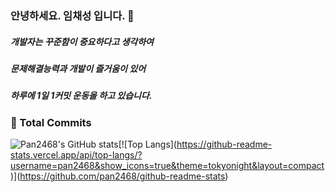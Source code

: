 ### 안녕하세요. 임채성 입니다. 👋
##### 개발자는 꾸준함이 중요하다고 생각하여
##### 문제해결능력과 개발이 즐거움이 있어 
##### 하루에 1일 1커밋 운동을 하고 있습니다. 


### 🔭 Total Commits 
![Pan2468's GitHub stats](https://github-readme-stats.vercel.app/api?username=pan2468&show_icons=true&theme=tokyonight&width="30%")[![Top Langs](https://github-readme-stats.vercel.app/api/top-langs/?username=pan2468&show_icons=true&theme=tokyonight&layout=compact)](https://github.com/pan2468/github-readme-stats)


<!--
**pan2468/pan2468** is a ✨ _special_ ✨ repository because its `README.md` (this file) appears on your GitHub profile.

Here are some ideas to get you started:

- 🔭 I’m currently working on ...
- 🌱 I’m currently learning ...
- 👯 I’m looking to collaborate on ...
- 🤔 I’m looking for help with ...
- 💬 Ask me about ...
- 📫 How to reach me: ...
- 😄 Pronouns: ...
- ⚡ Fun fact: ...
-->
